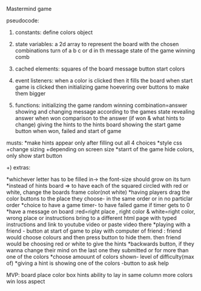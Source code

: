 Mastermind game

pseudocode:

1) constants:
define colors object

2) state variables:
a 2d array to represent the board with the chosen combinations
turn of a b c or d in th message
state of the game
winning comb

3) cached elements:
squares of the board
message
button start
colors

4) event listeners:
when a color is clicked then it fills the board
when start game is clicked then initializing game
hoevering over buttons to make them bigger

5) functions:
initializing the game
random winning combination=answer
showing and changing message according to the games state
revealing answer when won
comparison to the answer (if won & what hints to change)
giving the hints to the hints board
showing the start game button when won, failed and start of game



musts:
*make hints appear only after filling out all 4 choices
*style css +change sizing +depending on screen size
*starrt of the game hide colors, only show start button

+) extras:

*whichever letter has to be filled in-> the font-size should grow on its turn
*instead of hints board => to have each of the squared circled with red or white, change the boards frame color(not white)
*having players drag the color buttons to the place they choose- in the same order or in no particlar order
*choice to have a game timer- to have failed game if timer gets to 0
*have a message on board :red=right place , right color  &   white=right color, wrong place or instructions bring to a different html page with typed instructions and link to youtube video or paste video there
*playing with a friend - button at start of game to play with computer of friend : friend would choose colours and then press button to hide them. then friend would be choosing red or white to give the hints
*backwards button, if they wanna change their mind on the last one they submitted or for more than one of the colors
*choose amouunt of colors shown- level of difficulty(max of)
*giving a hint is showing one of the colors -button to ask help

MVP:
board
place color box
hints
ability to lay in same column more colors
win loss aspect